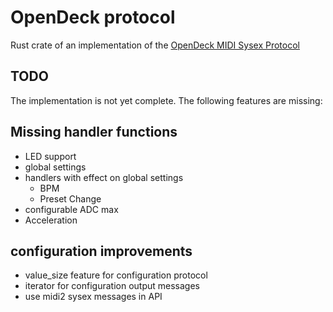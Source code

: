 # OpenDeck protocol

Rust crate of an implementation of the [OpenDeck MIDI Sysex Protocol](https://github.com/shanteacontrols/OpenDeck/wiki/Sysex-Configuration)

## TODO

The implementation is not yet complete. The following features are missing:

## Missing handler functions

* LED support
* global settings
* handlers with effect on global settings
  * BPM
  * Preset Change
* configurable ADC max
* Acceleration

## configuration improvements

* value_size feature for configuration protocol
* iterator for configuration output messages
* use midi2 sysex messages in API
